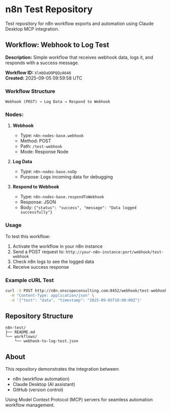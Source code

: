 # n8n Test Repository

Test repository for n8n workflow exports and automation using Claude Desktop MCP integration.

## Workflow: Webhook to Log Test

**Description:** Simple workflow that receives webhook data, logs it, and responds with a success message.

**Workflow ID:** `XlmbDaOOPQQzA646`  
**Created:** 2025-09-05 09:59:58 UTC

### Workflow Structure

```
Webhook (POST) → Log Data → Respond to Webhook
```

### Nodes:

1. **Webhook**
   - Type: `n8n-nodes-base.webhook`
   - Method: POST
   - Path: `/test-webhook`
   - Mode: Response Node

2. **Log Data**
   - Type: `n8n-nodes-base.noOp`
   - Purpose: Logs incoming data for debugging

3. **Respond to Webhook**
   - Type: `n8n-nodes-base.respondToWebhook`
   - Response: JSON
   - Body: `{"status": "success", "message": "Data logged successfully"}`

### Usage

To test this workflow:

1. Activate the workflow in your n8n instance
2. Send a POST request to: `http://your-n8n-instance:port/webhook/test-webhook`
3. Check n8n logs to see the logged data
4. Receive success response

### Example cURL Test

```bash
curl -X POST http://n8n.onscopeconsulting.com:8452/webhook/test-webhook \
  -H "Content-Type: application/json" \
  -d '{"test": "data", "timestamp": "2025-09-05T10:00:00Z"}'
```

## Repository Structure

```
n8n-test/
├── README.md
└── workflows/
    └── webhook-to-log-test.json
```

## About

This repository demonstrates the integration between:
- n8n (workflow automation)
- Claude Desktop (AI assistant)
- GitHub (version control)

Using Model Context Protocol (MCP) servers for seamless automation workflow management.
